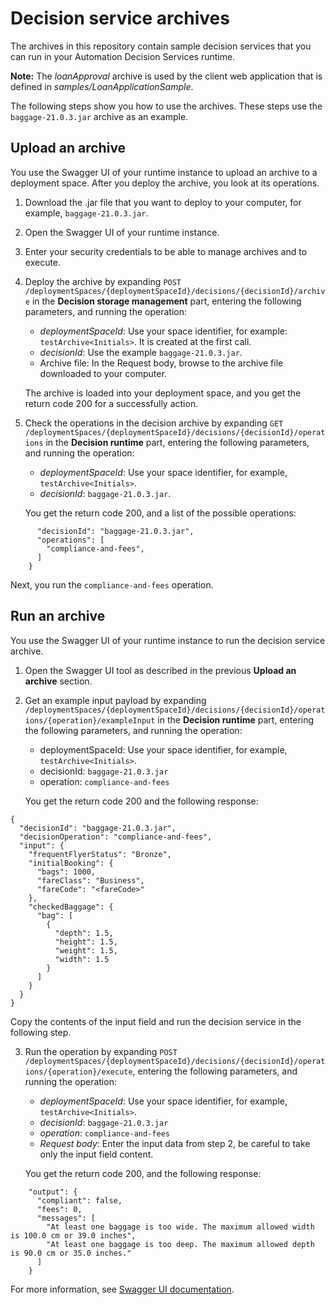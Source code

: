 # Decision service archives

The archives in this repository contain sample decision services that you can run in your Automation Decision Services runtime. 

**Note:** The *loanApproval* archive is used by the client web application that is defined in *samples/LoanApplicationSample*.

The following steps show you how to use the archives. These steps use the `baggage-21.0.3.jar` archive as an example.

## Upload an archive 
You use the Swagger UI of your runtime instance to upload an archive to a deployment space. After you deploy the archive, you look at its operations.

1. Download the .jar file that you want to deploy to your computer, for example, `baggage-21.0.3.jar`.
2. Open the Swagger UI of your runtime instance.
3. Enter your security credentials to be able to manage archives and to execute.
4. Deploy the archive by expanding `POST /deploymentSpaces/{deploymentSpaceId}/decisions/{decisionId}/archive` in the **Decision storage management** part, entering the following parameters, and running the operation:
   * *deploymentSpaceId*: Use your space identifier, for example: `testArchive<Initials>`. It is created at the first call.
   * *decisionId*: Use the example `baggage-21.0.3.jar`.
   * Archive file: In the Request body, browse to the archive file downloaded to your computer. 
   
   The archive is loaded into your deployment space, and you get the return code 200 for a successfully action.
5. Check the operations in the decision archive by expanding `GET /deploymentSpaces/{deploymentSpaceId}/decisions/{decisionId}/operations` in the **Decision runtime** part, entering the following parameters, and running the operation:
   * *deploymentSpaceId*: Use your space identifier, for example, `testArchive<Initials>`.
   * *decisionId*: `baggage-21.0.3.jar`.
   
   You get the return code 200, and a list of the possible operations:
```    {
      "decisionId": "baggage-21.0.3.jar",
      "operations": [
        "compliance-and-fees",
      ]
    }
```
Next, you run the `compliance-and-fees` operation.

## Run an archive 
You use the Swagger UI of your runtime instance to run the decision service archive. 

1. Open the Swagger UI tool as described in the previous **Upload an archive** section.
2. Get an example input payload by expanding `/deploymentSpaces/{deploymentSpaceId}/decisions/{decisionId}/operations/{operation}/exampleInput` in the **Decision runtime** part, entering the following parameters, and running the operation:
   * deploymentSpaceId: Use your space identifier, for example, `testArchive<Initials>`.
   * decisionId: `baggage-21.0.3.jar`
   * operation: `compliance-and-fees`
   
   You get the return code 200 and the following response:
```
{
  "decisionId": "baggage-21.0.3.jar",
  "decisionOperation": "compliance-and-fees",
  "input": {
    "frequentFlyerStatus": "Bronze",
    "initialBooking": {
      "bags": 1000,
      "fareClass": "Business",
      "fareCode": "<fareCode>"
    },
    "checkedBaggage": {
      "bag": [
        {
          "depth": 1.5,
          "height": 1.5,
          "weight": 1.5,
          "width": 1.5
        }
      ]
    }
  }
}

```
Copy the contents of the input field and run the decision service in the following step.

3. Run the operation by expanding `POST /deploymentSpaces/{deploymentSpaceId}/decisions/{decisionId}/operations/{operation}/execute`, entering the following parameters, and running the operation:
   * *deploymentSpaceId*: Use your space identifier, for example, `testArchive<Initials>`.
   * *decisionId*: `baggage-21.0.3.jar`
   * *operation*: `compliance-and-fees`
   * *Request body*: Enter the input data from step 2, be careful to take only the input field content.
   
   You get the return code 200, and the following response:
```
    "output": {
      "compliant": false,
      "fees": 0,
      "messages": [
        "At least one baggage is too wide. The maximum allowed width is 100.0 cm or 39.0 inches",
        "At least one baggage is too deep. The maximum allowed depth is 90.0 cm or 35.0 inches."
      ]
    }
```

For more information, see  [Swagger UI documentation](https://www.ibm.com/docs/en/cloud-paks/cp-biz-automation/21.0.3?topic=services-swagger-ui).
